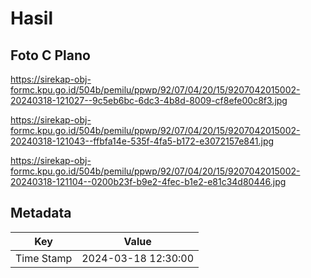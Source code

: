 # Hasil

## Foto C Plano

https://sirekap-obj-formc.kpu.go.id/504b/pemilu/ppwp/92/07/04/20/15/9207042015002-20240318-121027--9c5eb6bc-6dc3-4b8d-8009-cf8efe00c8f3.jpg

https://sirekap-obj-formc.kpu.go.id/504b/pemilu/ppwp/92/07/04/20/15/9207042015002-20240318-121043--ffbfa14e-535f-4fa5-b172-e3072157e841.jpg

https://sirekap-obj-formc.kpu.go.id/504b/pemilu/ppwp/92/07/04/20/15/9207042015002-20240318-121104--0200b23f-b9e2-4fec-b1e2-e81c34d80446.jpg


## Metadata

| Key        | Value               |
| ---------- | ------------------- |
| Time Stamp | 2024-03-18 12:30:00 |



